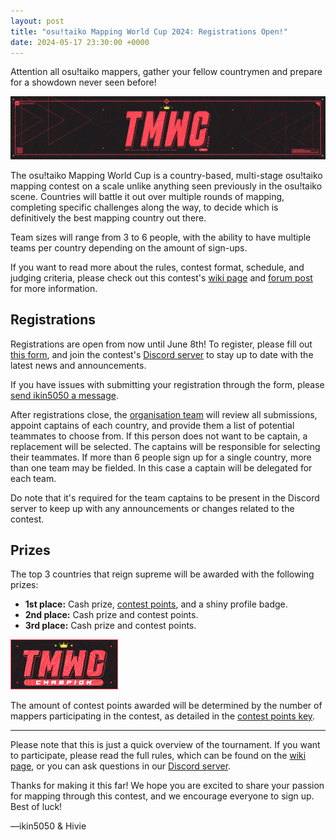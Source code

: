 ```yaml
---
layout: post
title: "osu!taiko Mapping World Cup 2024: Registrations Open!"
date: 2024-05-17 23:30:00 +0000
---
```


Attention all osu!taiko mappers, gather your fellow countrymen and prepare for a showdown never seen before!

![](/wiki/Contests/TMWC/2024/img/banner.png)

The osu!taiko Mapping World Cup is a country-based, multi-stage osu!taiko mapping contest on a scale unlike anything seen previously in the osu!taiko scene. Countries will battle it out over multiple rounds of mapping, completing specific challenges along the way, to decide which is definitively the best mapping country out there.

Team sizes will range from 3 to 6 people, with the ability to have multiple teams per country depending on the amount of sign-ups.

If you want to read more about the rules, contest format, schedule, and judging criteria, please check out this contest's [wiki page](/wiki/Contests/TMWC/2024) and [forum post](https://osu.ppy.sh/community/forums/topics/1865674) for more information.

## Registrations

Registrations are open from now until June 8th! To register, please fill out [this form](https://forms.gle/8da1riW77rrTUd2R9), and join the contest's [Discord server](https://discord.com/invite/A33s9SU9Bt) to stay up to date with the latest news and announcements.

If you have issues with submitting your registration through the form, please [send ikin5050 a message](https://osu.ppy.sh/community/chat?sendto=4007649).

After registrations close, the [organisation team](/wiki/Contests/TMWC/2024#organisation) will review all submissions, appoint captains of each country, and provide them a list of potential teammates to choose from. If this person does not want to be captain, a replacement will be selected. The captains will be responsible for selecting their teammates. If more than 6 people sign up for a single country, more than one team may be fielded. In this case a captain will be delegated for each team.

Do note that it's required for the team captains to be present in the Discord server to keep up with any announcements or changes related to the contest.

## Prizes

The top 3 countries that reign supreme will be awarded with the following prizes:

- **1st place:** Cash prize, [contest points](/wiki/Contests/Contest_points), and a shiny profile badge.
- **2nd place:** Cash prize and contest points.
- **3rd place:** Cash prize and contest points.

![TMWC 2024 badge](/wiki/Contests/TMWC/2024/img/badge.png)

The amount of contest points awarded will be determined by the number of mappers participating in the contest, as detailed in the [contest points key](/wiki/Contests/Contest_points#points-key).

---

Please note that this is just a quick overview of the tournament. If you want to participate, please read the full rules, which can be found on the [wiki page](/wiki/Contests/TMWC/2024), or you can ask questions in our [Discord server](https://discord.com/invite/A33s9SU9Bt).

Thanks for making it this far! We hope you are excited to share your passion for mapping through this contest, and we encourage everyone to sign up. Best of luck!

—ikin5050 & Hivie
